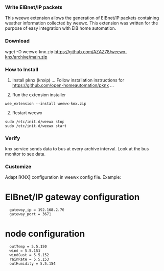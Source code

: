 ### Write EIBnet/IP packets

This weewx extension allows the generation of EIBnet/IP packets
containing weather information collected by weewx.
This extension was written for the purpose of easy integration with EIB home automation.

### Download

wget -O weewx-knx.zip https://github.com/AZAZ78/weewx-knx/archive/main.zip

### How to Install
1. Install pknx (knxip)
...
Follow installation instructions for https://github.com/open-homeautomation/pknx
...

1.  Run the extension installer

```
wee_extension --install weewx-knx.zip
```

2.  Restart weewx

```
sudo /etc/init.d/weewx stop
sudo /etc/init.d/weewx start
```

### Verify

knx service sends data to bus at every archive interval.  Look at the bus monitor to see data.

### Customize
Adapt [KNX] configuration in weewx config file.
Example:
   # EIBnet/IP gateway configuration
      gateway_ip = 192.168.2.70
      gateway_port = 3671

   # node configuration
      outTemp = 5.5.150
      wind = 5.5.151
      windGust = 5.5.152
      rainRate = 5.5.153
      outHumidity = 5.5.154
